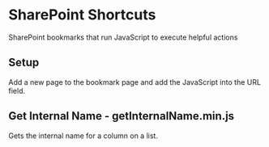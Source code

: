 # SharePoint Shortcuts
SharePoint bookmarks that run JavaScript to execute helpful actions 

## Setup 
Add a new page to the bookmark page and add the JavaScript into the URL field.



## Get Internal Name - getInternalName.min.js
Gets the internal name for a column on a list. 
